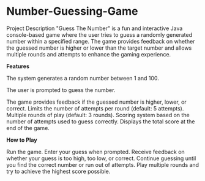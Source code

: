 # Number-Guessing-Game
Project Description
"Guess The Number" is a fun and interactive Java console-based game where the user tries to guess a randomly generated number within a specified range. The game provides feedback on whether the guessed number is higher or lower than the target number and allows multiple rounds and attempts to enhance the gaming experience.

**Features**

The system generates a random number between 1 and 100.

The user is prompted to guess the number.

The game provides feedback if the guessed number is higher, lower, or correct.
Limits the number of attempts per round (default: 5 attempts).
Multiple rounds of play (default: 3 rounds).
Scoring system based on the number of attempts used to guess correctly.
Displays the total score at the end of the game.

**How to Play**

Run the game.
Enter your guess when prompted.
Receive feedback on whether your guess is too high, too low, or correct.
Continue guessing until you find the correct number or run out of attempts.
Play multiple rounds and try to achieve the highest score possible.
